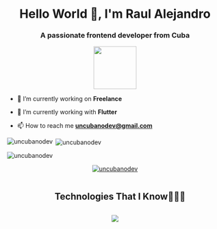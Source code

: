 <h1 align="center">Hello World 👋, I'm Raul Alejandro</h1>
<h3 align="center">A passionate frontend developer from Cuba</h3>

<div id="header" align="center">

  <img src="https://media.giphy.com/media/M9gbBd9nbDrOTu1Mqx/giphy.gif" width="100"/>
  
</div>

- 🔭 I’m currently working on **Freelance**

- 🌱 I’m currently working with **Flutter**

- 📫 How to reach me **uncubanodev@gmail.com**


<p><img align="left" src="https://github-readme-stats.vercel.app/api/top-langs?username=uncubanodev&show_icons=true&locale=en&layout=compact" alt="uncubanodev" /></p>

<p>&nbsp;<img align="center" src="https://github-readme-stats.vercel.app/api?username=uncubanodev&show_icons=true&locale=en" alt="uncubanodev" /></p>

<p><img align="center" src="https://github-readme-streak-stats.herokuapp.com/?user=uncubanodev&" alt="uncubanodev" /></p>

<p align="center"> <a href="https://github.com/ryo-ma/github-profile-trophy"><img src="https://github-profile-trophy.vercel.app/?username=uncubanodev" alt="uncubanodev" /></a> </p>

<!--h1 without bottom border-->
<div id="user-content-toc">
  <ul align="center">
    <summary><h2 style="display: inline-block">Technologies That I Know👨🏻‍💻</h2></summary>
  </ul>
</div>
<!--tech stack icons-->
<p align="center">
  <a href="https://skillicons.dev">
    <img src="https://skillicons.dev/icons?i=flutter,dart,git,cpp,css,docker,supabase,github,html,java,js,kotlin,php,linux,md,mysql,postgresql,sqlite,nodejs,postman,py,react,tailwind,ts,vscode&perline=14" />
  </a>
</p>
